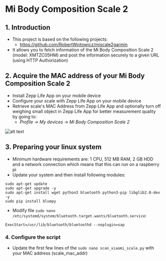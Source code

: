 # Mi Body Composition Scale 2

## 1. Introduction
- This project is based on the following projects:
  - https://github.com/RobertWojtowicz/miscale2garmin
- It allows you to fetch information of the Mi Body Composition Scale 2 (model: XMTZC05HM) and post the information securely to a given URL (using HTTP Authorization)

## 2. Acquire the MAC address of your Mi Body Composition Scale 2
- Install Zepp Life App on your mobile device
- Configure your scale with Zepp Life App on your mobile device
- Retrieve scale's MAC Address from Zepp Life App and optionally turn off weighing small object in Zepp Life App for better measurement quality by going to:
   - _Profile -> My devices -> Mi Body Composition Scale 2_

![alt text](https://github.com/RobertWojtowicz/miscale2garmin/blob/master/pic/settings.png)

## 3. Preparing your linux system
- Minimum hardware requirements are: 1 CPU, 512 MB RAM, 2 GB HDD and a network connection which means that this can run on a raspberry pi
- Update your system and then install following modules:

```
sudo apt-get update
sudo apt-get upgrade -y
sudo apt-get install wget python3 bluetooth python3-pip libglib2.0-dev -y
sudo pip install bluepy
```

- Modify file ```sudo nano /etc/systemd/system/bluetooth.target.wants/bluetooth.service```:

```
ExecStart=/usr/lib/bluetooth/bluetoothd --noplugin=sap
```

### 4. Configure the script
- Update the first few lines of the ```sudo nano scan_xiaomi_scale.py``` with your MAC address (scale_mac_addr)
